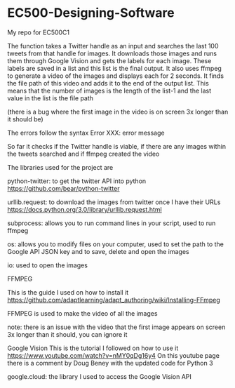 # EC500-Designing-Software
My repo for EC500C1

The function takes a Twitter handle as an input and searches the last 100 tweets from that handle for images.
It downloads those images and runs them through Google Vision and gets the labels for each image. These labels
are saved in a list and this list is the final output. It also uses ffmpeg to generate a video of the images and displays
each for 2 seconds. It finds the file path of this video and adds it to the end of the output list. This means that
the number of images is the length of the list-1 and the last value in the list is the file path

(there is a bug where the first image in the video is on screen 3x longer than it should be)

The errors follow the syntax Error XXX: error message

So far it checks if the Twitter handle is viable, if there are any images within the tweets searched
and if ffmpeg created the video

The libraries used for the project are

python-twitter: to get the twitter API into python
https://github.com/bear/python-twitter

urllib.request: to download the images from twitter once I have their URLs
https://docs.python.org/3.0/library/urllib.request.html

subprocess: allows you to run command lines in your script, used to run ffmpeg

os: allows you to modify files on your computer, used to set the path to the Google API JSON key and to save, delete and open the images

io: used to open the images

FFMPEG

This is the guide I used on how to install it
https://github.com/adaptlearning/adapt_authoring/wiki/Installing-FFmpeg

FFMPEG is used to make the video of all the images

note: there is an issue with the video that the first image appears on screen 3x longer than it should, you can ignore it

Google Vision
This is the tutorial I followed on how to use it
https://www.youtube.com/watch?v=nMY0qDg16y4
On this youtube page there is a comment by Doug Beney with the updated code for Python 3

google.cloud: the library I used to access the Google Vision API
